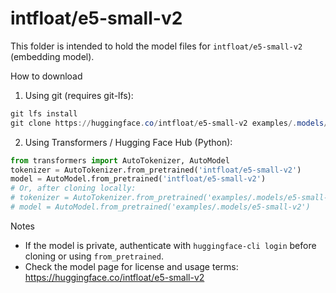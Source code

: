 # intfloat/e5-small-v2

This folder is intended to hold the model files for `intfloat/e5-small-v2` (embedding model).

How to download

1) Using git (requires git-lfs):

```powershell
git lfs install
git clone https://huggingface.co/intfloat/e5-small-v2 examples/.models/e5-small-v2
```

2) Using Transformers / Hugging Face Hub (Python):

```python
from transformers import AutoTokenizer, AutoModel
tokenizer = AutoTokenizer.from_pretrained('intfloat/e5-small-v2')
model = AutoModel.from_pretrained('intfloat/e5-small-v2')
# Or, after cloning locally:
# tokenizer = AutoTokenizer.from_pretrained('examples/.models/e5-small-v2')
# model = AutoModel.from_pretrained('examples/.models/e5-small-v2')
```

Notes
- If the model is private, authenticate with `huggingface-cli login` before cloning or using `from_pretrained`.
- Check the model page for license and usage terms: https://huggingface.co/intfloat/e5-small-v2
